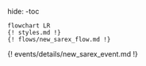 hide:
    -toc

```mermaid
flowchart LR
{! styles.md !}
{! flows/new_sarex_flow.md !}
```
{! events/details/new_sarex_event.md !}